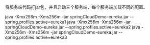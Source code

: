 将服务端代码打jar包，并且启动三个服务端，每个服务端加载不同的配置。

java -Xmx256m -Xms256m -jar springCloudDemo-eureka.jar --spring.profiles.active=eureka1
java -Xmx256m -Xms256m -jar springCloudDemo-eureka.jar --spring.profiles.active=eureka2
java -Xmx256m -Xms256m -jar springCloudDemo-eureka.jar --spring.profiles.active=eureka3
